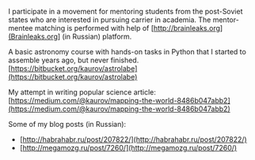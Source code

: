 I participate in a movement for mentoring students from the post-Soviet states who are interested in pursuing carrier in academia. The mentor-mentee matching is performed with help of [http://brainleaks.org](Brainleaks.org] (in Russian) platform.

A basic astronomy course with hands-on tasks in Python that I started to assemble years ago, but never finished.<br>
[https://bitbucket.org/kaurov/astrolabe](https://bitbucket.org/kaurov/astrolabe)

My attempt in writing popular science article:
[https://medium.com/@kaurov/mapping-the-world-8486b047abb2](https://medium.com/@kaurov/mapping-the-world-8486b047abb2)

Some of my blog posts (in Russian):
* [http://habrahabr.ru/post/207822/](http://habrahabr.ru/post/207822/)
* [http://megamozg.ru/post/7260/](http://megamozg.ru/post/7260/)
